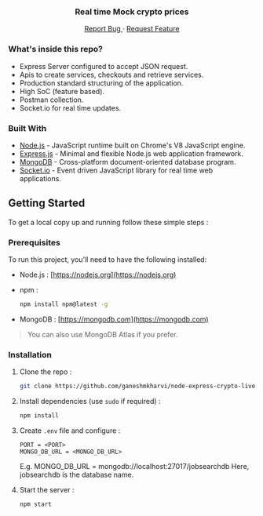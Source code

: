 <p align="center">
  <h3 align="center">Real time Mock crypto prices</h3>
  <p align="center">
    <a href="https://github.com/ganeshmkharvi/node-express-crypto-live-prices/issues">Report Bug </a>
    ·
    <a href="https://github.com/ganeshmkharvi/node-express-crypto-live-prices/issues">Request Feature</a>
  </p>
</p>

<!-- ABOUT THE PROJECT -->

### What's inside this repo?

- Express Server configured to accept JSON request.
- Apis to create services, checkouts and retrieve services.
- Production standard structuring of the application.
- High SoC (feature based).
- Postman collection.
- Socket.io for real time updates.


### Built With

- [Node.js]() - JavaScript runtime built on Chrome's V8 JavaScript engine.
- [Express.js]() - Minimal and flexible Node.js web application framework.
- [MongoDB]() - Cross-platform document-oriented database program.
- [Socket.io]() - Event driven JavaScript library for real time web applications.

<!-- GETTING STARTED -->

## Getting Started

To get a local copy up and running follow these simple steps :

### Prerequisites

To run this project, you'll need to have the following installed:

- Node.js : [https://nodejs.org](https://nodejs.org)

- npm :
  ```sh
  npm install npm@latest -g
  ```
- MongoDB : [https://mongodb.com](https://mongodb.com) <br>

> You can also use MongoDB Atlas if you prefer.
> <br>

### Installation

1. Clone the repo :
   ```sh
   git clone https://github.com/ganeshmkharvi/node-express-crypto-live-prices.git
   ```
2. Install dependencies (use `sudo` if required) :

   ```sh
   npm install
   ```

3. Create `.env` file and configure :

   ```JS
   PORT = <PORT>
   MONGO_DB_URL = <MONGO_DB_URL> 
   ```
   E.g. MONGO_DB_URL = mongodb://localhost:27017/jobsearchdb
   Here, jobsearchdb is the database name.

4. Start the server :
   ```sh
   npm start
   ```
   
